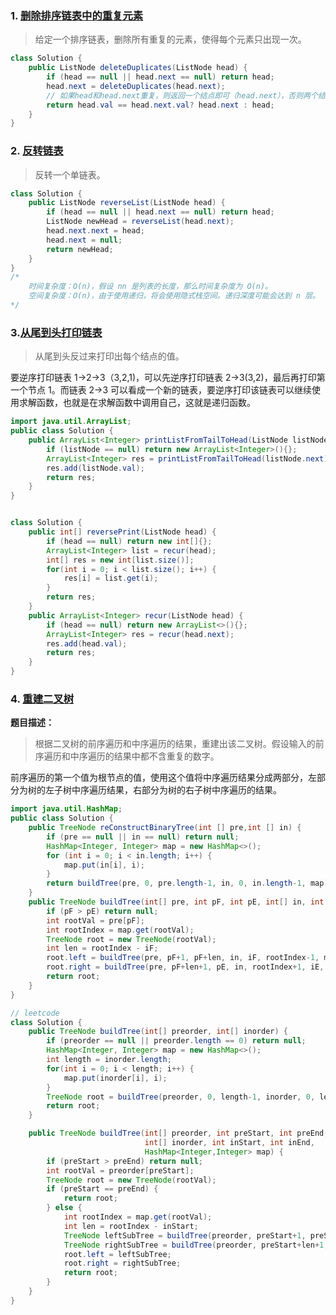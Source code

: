 ### 1. [ 删除排序链表中的重复元素](https://leetcode-cn.com/problems/remove-duplicates-from-sorted-list/)

> 给定一个排序链表，删除所有重复的元素，使得每个元素只出现一次。

```java
class Solution {
    public ListNode deleteDuplicates(ListNode head) {
        if (head == null || head.next == null) return head;
        head.next = deleteDuplicates(head.next);
        // 如果head和head.next重复，则返回一个结点即可（head.next），否则两个结点都需返回，即head
        return head.val == head.next.val? head.next : head;
    }
}
```

### 2. [反转链表](https://leetcode-cn.com/problems/reverse-linked-list/)

> 反转一个单链表。

```java
class Solution {
    public ListNode reverseList(ListNode head) {
        if (head == null || head.next == null) return head;
        ListNode newHead = reverseList(head.next);
        head.next.next = head;
        head.next = null;
        return newHead;
    }
}
/*
	时间复杂度：O(n)，假设 nn 是列表的长度，那么时间复杂度为 O(n)。
	空间复杂度：O(n)，由于使用递归，将会使用隐式栈空间。递归深度可能会达到 n 层。
*/
```



### 3.[从尾到头打印链表](https://www.nowcoder.com/practice/d0267f7f55b3412ba93bd35cfa8e8035?tpId=13&tqId=11156&tPage=1&rp=1&ru=/ta/coding-interviews&qru=/ta/coding-interviews/question-ranking&from=cyc_github)

> 从尾到头反过来打印出每个结点的值。

 要逆序打印链表 1->2->3（3,2,1)，可以先逆序打印链表 2->3(3,2)，最后再打印第一个节点 1。而链表 2->3 可以看成一个新的链表，要逆序打印该链表可以继续使用求解函数，也就是在求解函数中调用自己，这就是递归函数。 

```java
import java.util.ArrayList;
public class Solution {
    public ArrayList<Integer> printListFromTailToHead(ListNode listNode) {
        if (listNode == null) return new ArrayList<Integer>(){};
        ArrayList<Integer> res = printListFromTailToHead(listNode.next);
        res.add(listNode.val);
        return res;
    }
}


class Solution {
    public int[] reversePrint(ListNode head) {
        if (head == null) return new int[]{};
        ArrayList<Integer> list = recur(head);
        int[] res = new int[list.size()];
        for(int i = 0; i < list.size(); i++) {
            res[i] = list.get(i);
        }
        return res;
    }
    public ArrayList<Integer> recur(ListNode head) {
        if (head == null) return new ArrayList<>(){};
        ArrayList<Integer> res = recur(head.next);
        res.add(head.val);
        return res;
    }
}
```

### 4. [重建二叉树](https://www.nowcoder.com/practice/8a19cbe657394eeaac2f6ea9b0f6fcf6?tpId=13&tqId=11157&tPage=1&rp=1&ru=/ta/coding-interviews&qru=/ta/coding-interviews/question-ranking&from=cyc_github)

**题目描述：**

> 根据二叉树的前序遍历和中序遍历的结果，重建出该二叉树。假设输入的前序遍历和中序遍历的结果中都不含重复的数字。

前序遍历的第一个值为根节点的值，使用这个值将中序遍历结果分成两部分，左部分为树的左子树中序遍历结果，右部分为树的右子树中序遍历的结果。

```java
import java.util.HashMap;
public class Solution {
    public TreeNode reConstructBinaryTree(int [] pre,int [] in) {
        if (pre == null || in == null) return null;
        HashMap<Integer, Integer> map = new HashMap<>();
        for (int i = 0; i < in.length; i++) {
            map.put(in[i], i);
        }
        return buildTree(pre, 0, pre.length-1, in, 0, in.length-1, map);
    }
    public TreeNode buildTree(int[] pre, int pF, int pE, int[] in, int iF, int iE, HashMap<Integer, Integer> map) {
        if (pF > pE) return null;
        int rootVal = pre[pF];
        int rootIndex = map.get(rootVal);
        TreeNode root = new TreeNode(rootVal);
        int len = rootIndex - iF;
        root.left = buildTree(pre, pF+1, pF+len, in, iF, rootIndex-1, map);
        root.right = buildTree(pre, pF+len+1, pE, in, rootIndex+1, iE, map);
        return root;
    }
}

// leetcode
class Solution {
    public TreeNode buildTree(int[] preorder, int[] inorder) {
        if (preorder == null || preorder.length == 0) return null;
        HashMap<Integer, Integer> map = new HashMap<>();
        int length = inorder.length;
        for(int i = 0; i < length; i++) {
            map.put(inorder[i], i);
        }
        TreeNode root = buildTree(preorder, 0, length-1, inorder, 0, length-1, map);
        return root;
    }

    public TreeNode buildTree(int[] preorder, int preStart, int preEnd, 
                              int[] inorder, int inStart, int inEnd, 
                              HashMap<Integer,Integer> map) {
        if (preStart > preEnd) return null;
        int rootVal = preorder[preStart];
        TreeNode root = new TreeNode(rootVal);
        if (preStart == preEnd) {   
            return root;
        } else {
            int rootIndex = map.get(rootVal);
            int len = rootIndex - inStart;
            TreeNode leftSubTree = buildTree(preorder, preStart+1, preStart+len, inorder, inStart, rootIndex-1, map);
            TreeNode rightSubTree = buildTree(preorder, preStart+len+1, preEnd, inorder, rootIndex+1, inEnd, map);
            root.left = leftSubTree;
            root.right = rightSubTree;
            return root;
        }
    }
}
```

